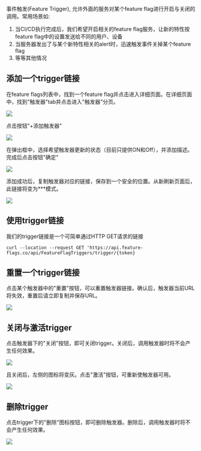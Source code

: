 
事件触发(Feature Trigger), 允许外面的服务对某个feature flag进行开启与关闭的调用。常用场景如:

1. 当CI/CD执行完成后，我们希望开启相关的feature flag服务，让新的特性按feature flag中的设置发送给不同的用户、设备
2. 当服务器发出了与某个新特性相关的alert时，迅速触发事件关掉某个feature flag
3. 等等其他情况

## 添加一个trigger链接

在feature flags列表中，找到一个feature flag并点击进入详细页面。在详细页面中，找到"触发器"tab并点击进入"触发器"分页。

![](/img/featureworkflow/trigger1.png)

点击按钮"+添加触发器"

![](/img/featureworkflow/trigger2.png)

在弹出框中，选择希望触发器更新的状态（目前只提供ON和Off），并添加描述。完成后点击按钮"确定"

![](/img/featureworkflow/trigger3.png)

添加成功后，复制触发器对应的链接，保存到一个安全的位置。从新刷新页面后，此链接将变为***模式。

![](/img/featureworkflow/trigger4.png)


## 使用trigger链接

我们的trigger链接是一个可简单通过HTTP GET请求的链接

    curl --location --request GET 'https://api.feature-flags.co/api/FeatureFlagTriggers/trigger/{token}

## 重置一个trigger链接

点击某个触发器中的"重置"按钮，可以重置触发器链接。确认后，触发器当前URL将失效，重置后请立即复制并保存URL。

![](/img/featureworkflow/trigger5.png)

## 关闭与激活trigger

点击触发器下的"关闭"按钮，即可关闭trigger。关闭后，调用触发器时将不会产生任何效果。

![](/img/featureworkflow/trigger6.png)

且关闭后，左侧的图标将变灰。点击"激活"按钮，可重新使触发器可用。

![](/img/featureworkflow/trigger7.png)

## 删除trigger

点击trigger下的"删除"图标按钮，即可删除触发器。删除后，调用触发器时将不会产生任何效果。

![](/img/featureworkflow/trigger8.png)
